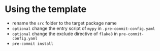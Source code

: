 # Using the template
- rename the `src` folder to the target package name
- `optional` change the entry script of `mypy` in `.pre-commit-config.yaml`
- `optional` change the exclude directive of `flake8` in `pre-commit-config.yaml`
- `pre-commit install`
